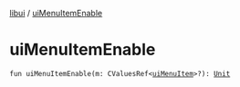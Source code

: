 [libui](index.md) / [uiMenuItemEnable](./ui-menu-item-enable.md)

# uiMenuItemEnable

`fun uiMenuItemEnable(m: CValuesRef<`[`uiMenuItem`](ui-menu-item.md)`>?): `[`Unit`](https://kotlinlang.org/api/latest/jvm/stdlib/kotlin/-unit/index.html)